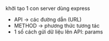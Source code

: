 khởi tạo 1 con server dùng express
+ API -> các đường dẫn (URL)
+ METHOD -> phương thức tương tác
+ 1 số cách gửi dữ liệu lên API: params